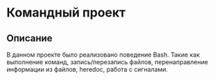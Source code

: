 # Командный проект <Minishell>
## Описание

В данном проекте было реализовано поведение Bash. Такие как выполнение команд, запись/перезапись файлов, перенаправление информации из файлов, heredoc, работа с сигналами.


